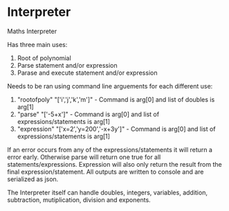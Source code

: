 # Interpreter
Maths Interpreter 

Has three main uses:
1) Root of polynomial
2) Parse statement and/or expression
3) Parase and execute statement and/or expression

Needs to be ran using command line arguements for each different use:
1) "rootofpoly" "['i','j','k','m']" - Command is arg[0] and list of doubles is arg[1]
2) "parse" "['-5+x']" - Command is arg[0] and list of expressions/statements is arg[1]
3) "expression" "['x=2','y=200','-x+3y']" - Command is arg[0] and list of expressions/statements is arg[1]

If an error occurs from any of the expressions/statements it will return a error early. Otherwise parse will return one true for all statements/expressions. Expression will also only return the result from the final expression/statement. All outputs are written to console and are serialized as json.

The Interpreter itself can handle doubles, integers, variables, addition, subtraction, mutiplication, division and exponents.

